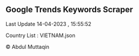 

## Google Trends Keywords Scraper 
 
Last Update 14-04-2023 , 15:55:52

Country List :
VIETNAM.json



© Abdul Muttaqin 
